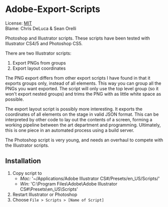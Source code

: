 Adobe-Export-Scripts
====================

License: [MIT][1]  
Blame: Chris DeLuca & Sean Orelli

Photoshop and Illustrator scripts. These scripts have been tested with Illustrator CS4/5 and Photoshop CS5.

There are two Illustrator scripts:  
1.  Export PNGs from groups
2.  Export layout coordinates 

The PNG export differs from other export scripts I have found in that it exports groups only, instead of all elements. This way you can group all the PNGs you want exported. The script will only use the top level group (so it won't export nested groups) and trims the PNG with as little white space as possible.

The export layout script is possibly more interesting. It exports the coordinates of all elements on the stage in valid JSON format. This can be interpreted by other code to lay out the contents of a screen, forming a working pipeline between the art department and programming. Ultimately, this is one piece in an automated process using a build server.

The Photoshop script is very young, and needs an overhaul to compete with the Illustrator scripts.

Installation
--------------------
1.  Copy script to
    * *Mac:* '~/Applications/Adobe Illustrator CS#/Presets/en\_US/Scripts/'
    * *Win:* 'C:\Program Files\Adobe\Adobe Illustrator CS#\Presets\en\_US\Scripts\'
2.  Restart Illustrator or Photoshop
3.  Choose `File > Scripts > [Name of Script]`

[1]:http://www.opensource.org/licenses/MIT
